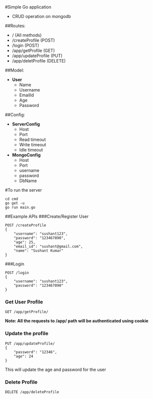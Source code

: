 #Simple Go application

- CRUD operation on mongodb

##Routes:
- / (All methods)
- /createProfile (POST)
- /login (POST)
- /app/getProfile (GET)
- /app/updateProfile (PUT)
- /app/deletProfile (DELETE)

##Model:
- **User**
  - Name
  - Username
  - EmailId
  - Age
  - Password

##Config:
- **ServerConfig**
  - Host
  - Port
  - Read timeout
  - Write timeout
  - Idle timeout
- **MongoConfig**
  - Host
  - Port
  - username
  - password
  - DbName

#To run the server
```
cd cmd
go get -u
go run main.go
```
##Example APIs
###Create/Register User
```
POST /createProfile 
{
    "username": "sushant123",
    "password": "123467890",
    "age": 25,
    "email_id": "sushant@gmail.com",
    "name": "Sushant Kumar"
}
```
###Login
```
POST /login 
{
    "username": "sushant123",
    "password": "123467890"
}
```
### Get User Profile
```
GET /app/getProfile/
```
**Note: All the requests to /app/ path will be authenticated using cookie**

### Update the profile

```
PUT /app/updateProfile/
{
    "password": "12346",
    "age": 24
}
```
This will update the age and password for the user

### Delete Profile

```
DELETE /app/deleteProfile
```